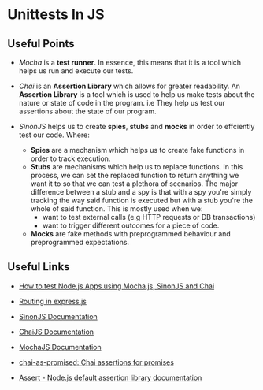 # Unittests In JS
## Useful Points

- _Mocha_ is a **test runner**. In essence, this means that it is a tool which helps us run and execute our tests.

- _Chai_ is an **Assertion Library** which allows for greater readability. An **Assertion Library** is a tool which is used to help us make tests about the nature or state of code in the program. i.e They help us test our assertions about the state of our program.

- _SinonJS_ helps us to create **spies**, **stubs** and **mocks** in order to effciently test our code. Where:
  + **Spies** are a mechanism which helps us to create fake functions in order to track execution.
  + **Stubs** are mechanisms which help us to replace functions. In this process, we can set the replaced function to return anything we want it to so that we can test a plethora of scenarios. The major difference between a stub and a spy is that with a spy you're simply tracking the way said function is executed but with a stub you're the whole of said function. This is mostly used when we:
    - want to test external calls (e.g HTTP requests or DB transactions)
    - want to trigger different outcomes for a piece of code.
  + **Mocks** are fake methods with preprogrammed behaviour and preprogrammed expectations.

## Useful Links

- [How to test Node.js Apps using Mocha.js, SinonJS and Chai](https://www.digitalocean.com/community/tutorials/how-to-test-nodejs-apps-using-mocha-chai-and-sinonjs)

- [Routing in express.js](https://expressjs.com/en/guide/routing.html)

- [SinonJS Documentation](https://sinonjs.org/releases/v7/)

- [ChaiJS Documentation](https://www.chaijs.com/api/)

- [MochaJS Documentation](https://mochajs.org/)

- [chai-as-promised: Chai assertions for promises](https://github.com/domenic/chai-as-promised)

- [Assert - Node.js default assertion library documentation](https://nodejs.org/api/assert.html#assertequalactual-expected-message)
